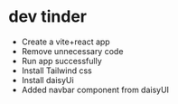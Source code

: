 # dev tinder

- Create a vite+react app
- Remove unnecessary code
- Run app successfully
- Install Tailwind css
- Install daisyUi
- Added navbar component from daisyUI
